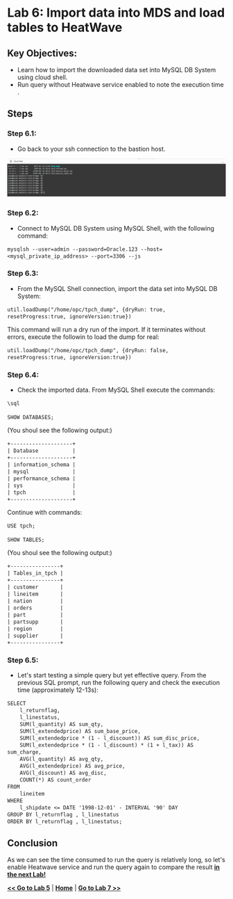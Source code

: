 # Lab 6: Import data into MDS and load tables to HeatWave

## Key Objectives:
- Learn how to import the downloaded data set into MySQL DB System using cloud shell.
- Run query without Heatwave service enabled to note the execution time .

## Steps

### **Step 6.1:**
- Go back to your ssh connection to the bastion host.

![](./images/HW35_hw.png)

### **Step 6.2:**
- Connect to MySQL DB System using MySQL Shell, with the following command:
```
mysqlsh --user=admin --password=Oracle.123 --host=<mysql_private_ip_address> --port=3306 --js
```

### **Step 6.3:**
- From the MySQL Shell connection, import the data set into MySQL DB System:
```
util.loadDump("/home/opc/tpch_dump", {dryRun: true, resetProgress:true, ignoreVersion:true})
```
This command will run a dry run of the import. If it terminates without errors, execute the followin to load the dump for real:
```
util.loadDump("/home/opc/tpch_dump", {dryRun: false, resetProgress:true, ignoreVersion:true})
```

### **Step 6.4:**
- Check the imported data. From MySQL Shell execute the commands:

```
\sql

SHOW DATABASES;
```
(You shoul see the following output:)
```
+--------------------+
| Database           |
+--------------------+
| information_schema |
| mysql              |
| performance_schema |
| sys                |
| tpch               |
+--------------------+
```
Continue with commands:
```
USE tpch;

SHOW TABLES;
```
(You shoul see the following output:)
```
+----------------+
| Tables_in_tpch |
+----------------+
| customer       |
| lineitem       |
| nation         |
| orders         |
| part           |
| partsupp       |
| region         |
| supplier       |
+----------------+
```

### **Step 6.5:**
- Let's start testing a simple query but yet effective query.
From the previous SQL prompt, run the following query and check the execution time (approximately 12-13s):
```
SELECT
    l_returnflag,
    l_linestatus,
    SUM(l_quantity) AS sum_qty,
    SUM(l_extendedprice) AS sum_base_price,
    SUM(l_extendedprice * (1 - l_discount)) AS sum_disc_price,
    SUM(l_extendedprice * (1 - l_discount) * (1 + l_tax)) AS sum_charge,
    AVG(l_quantity) AS avg_qty,
    AVG(l_extendedprice) AS avg_price,
    AVG(l_discount) AS avg_disc,
    COUNT(*) AS count_order
FROM
    lineitem
WHERE
    l_shipdate <= DATE '1998-12-01' - INTERVAL '90' DAY
GROUP BY l_returnflag , l_linestatus
ORDER BY l_returnflag , l_linestatus;
```

## Conclusion

As we can see the time consumed to run the query is relatively long, so let's enable Heatwave service and run the query again to compare the result **[in the next Lab!](Lab7.md)**


**[<< Go to Lab 5](Lab5.md)** | **[Home](Readme.md)** | **[Go to Lab 7 >>](Lab7.md)**
